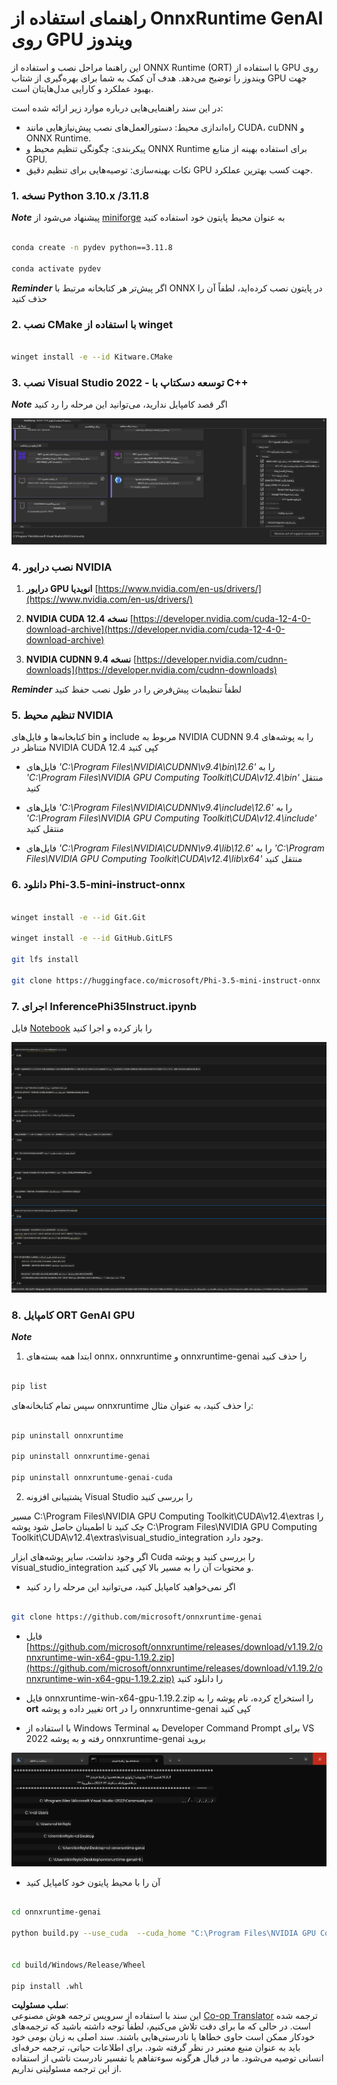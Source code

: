 <!--
CO_OP_TRANSLATOR_METADATA:
{
  "original_hash": "b066fc29c1b2129df84e027cb75119ce",
  "translation_date": "2025-05-07T14:19:27+00:00",
  "source_file": "md/02.Application/01.TextAndChat/Phi3/ORTWindowGPUGuideline.md",
  "language_code": "fa"
}
-->
# **راهنمای استفاده از OnnxRuntime GenAI روی GPU ویندوز**

این راهنما مراحل نصب و استفاده از ONNX Runtime (ORT) با استفاده از GPU روی ویندوز را توضیح می‌دهد. هدف آن کمک به شما برای بهره‌گیری از شتاب GPU جهت بهبود عملکرد و کارایی مدل‌هایتان است.

در این سند راهنمایی‌هایی درباره موارد زیر ارائه شده است:

- راه‌اندازی محیط: دستورالعمل‌های نصب پیش‌نیازهایی مانند CUDA، cuDNN و ONNX Runtime.
- پیکربندی: چگونگی تنظیم محیط و ONNX Runtime برای استفاده بهینه از منابع GPU.
- نکات بهینه‌سازی: توصیه‌هایی برای تنظیم دقیق GPU جهت کسب بهترین عملکرد.

### **1. نسخه Python 3.10.x /3.11.8**

   ***Note*** پیشنهاد می‌شود از [miniforge](https://github.com/conda-forge/miniforge/releases/latest/download/Miniforge3-Windows-x86_64.exe) به عنوان محیط پایتون خود استفاده کنید

   ```bash

   conda create -n pydev python==3.11.8

   conda activate pydev

   ```

   ***Reminder*** اگر پیش‌تر هر کتابخانه مرتبط با ONNX در پایتون نصب کرده‌اید، لطفاً آن را حذف کنید

### **2. نصب CMake با استفاده از winget**

   ```bash

   winget install -e --id Kitware.CMake

   ```

### **3. نصب Visual Studio 2022 - توسعه دسکتاپ با C++**

   ***Note*** اگر قصد کامپایل ندارید، می‌توانید این مرحله را رد کنید

![CPP](../../../../../../translated_images/01.42f52a2b2aedff029e1c9beb13d2b09fcdab284ffd5fa8f3d7ac3cef5f347ad2.fa.png)

### **4. نصب درایور NVIDIA**

1. **درایور GPU انویدیا**  [https://www.nvidia.com/en-us/drivers/](https://www.nvidia.com/en-us/drivers/)

2. **NVIDIA CUDA نسخه 12.4** [https://developer.nvidia.com/cuda-12-4-0-download-archive](https://developer.nvidia.com/cuda-12-4-0-download-archive)

3. **NVIDIA CUDNN نسخه 9.4**  [https://developer.nvidia.com/cudnn-downloads](https://developer.nvidia.com/cudnn-downloads)

***Reminder*** لطفاً تنظیمات پیش‌فرض را در طول نصب حفظ کنید

### **5. تنظیم محیط NVIDIA**

کتابخانه‌ها و فایل‌های bin و include مربوط به NVIDIA CUDNN 9.4 را به پوشه‌های متناظر در NVIDIA CUDA 12.4 کپی کنید

- فایل‌های *'C:\Program Files\NVIDIA\CUDNN\v9.4\bin\12.6'* را به *'C:\Program Files\NVIDIA GPU Computing Toolkit\CUDA\v12.4\bin'* منتقل کنید

- فایل‌های *'C:\Program Files\NVIDIA\CUDNN\v9.4\include\12.6'* را به *'C:\Program Files\NVIDIA GPU Computing Toolkit\CUDA\v12.4\include'* منتقل کنید

- فایل‌های *'C:\Program Files\NVIDIA\CUDNN\v9.4\lib\12.6'* را به *'C:\Program Files\NVIDIA GPU Computing Toolkit\CUDA\v12.4\lib\x64'* منتقل کنید

### **6. دانلود Phi-3.5-mini-instruct-onnx**

   ```bash

   winget install -e --id Git.Git

   winget install -e --id GitHub.GitLFS

   git lfs install

   git clone https://huggingface.co/microsoft/Phi-3.5-mini-instruct-onnx

   ```

### **7. اجرای InferencePhi35Instruct.ipynb**

   فایل [Notebook](../../../../../../code/09.UpdateSamples/Aug/ortgpu-phi35-instruct.ipynb) را باز کرده و اجرا کنید

![RESULT](../../../../../../translated_images/02.b9b06996cf7255d5e5ee19a703c4352f4a96dd7a1068b2af227eda1f3104bfa0.fa.png)

### **8. کامپایل ORT GenAI GPU**

   ***Note*** 
   
   1. ابتدا همه بسته‌های onnx، onnxruntime و onnxruntime-genai را حذف کنید

   
   ```bash

   pip list 
   
   ```

   سپس تمام کتابخانه‌های onnxruntime را حذف کنید، به عنوان مثال: 


   ```bash

   pip uninstall onnxruntime

   pip uninstall onnxruntime-genai

   pip uninstall onnxruntume-genai-cuda
   
   ```

   2. پشتیبانی افزونه Visual Studio را بررسی کنید

   مسیر C:\Program Files\NVIDIA GPU Computing Toolkit\CUDA\v12.4\extras را چک کنید تا اطمینان حاصل شود پوشه C:\Program Files\NVIDIA GPU Computing Toolkit\CUDA\v12.4\extras\visual_studio_integration وجود دارد.
   
   اگر وجود نداشت، سایر پوشه‌های ابزار Cuda را بررسی کنید و پوشه visual_studio_integration و محتویات آن را به مسیر بالا کپی کنید.

   - اگر نمی‌خواهید کامپایل کنید، می‌توانید این مرحله را رد کنید

   ```bash

   git clone https://github.com/microsoft/onnxruntime-genai

   ```

   - فایل [https://github.com/microsoft/onnxruntime/releases/download/v1.19.2/onnxruntime-win-x64-gpu-1.19.2.zip](https://github.com/microsoft/onnxruntime/releases/download/v1.19.2/onnxruntime-win-x64-gpu-1.19.2.zip) را دانلود کنید

   - فایل onnxruntime-win-x64-gpu-1.19.2.zip را استخراج کرده، نام پوشه را به **ort** تغییر داده و پوشه ort را در onnxruntime-genai کپی کنید

   - با استفاده از Windows Terminal به Developer Command Prompt برای VS 2022 رفته و به پوشه onnxruntime-genai بروید

![RESULT](../../../../../../translated_images/03.b83ce473d5ff9b9b94670a1b26fdb66a05320d534cbee2762f64e52fd12ef9c9.fa.png)

   - آن را با محیط پایتون خود کامپایل کنید

   
   ```bash

   cd onnxruntime-genai

   python build.py --use_cuda  --cuda_home "C:\Program Files\NVIDIA GPU Computing Toolkit\CUDA\v12.4" --config Release
 

   cd build/Windows/Release/Wheel

   pip install .whl

   ```

**سلب مسئولیت**:  
این سند با استفاده از سرویس ترجمه هوش مصنوعی [Co-op Translator](https://github.com/Azure/co-op-translator) ترجمه شده است. در حالی که ما برای دقت تلاش می‌کنیم، لطفاً توجه داشته باشید که ترجمه‌های خودکار ممکن است حاوی خطاها یا نادرستی‌هایی باشند. سند اصلی به زبان بومی خود باید به عنوان منبع معتبر در نظر گرفته شود. برای اطلاعات حیاتی، ترجمه حرفه‌ای انسانی توصیه می‌شود. ما در قبال هرگونه سوءتفاهم یا تفسیر نادرست ناشی از استفاده از این ترجمه مسئولیتی نداریم.